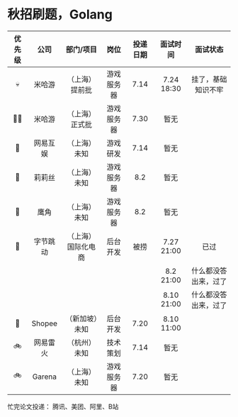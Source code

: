# 秋招刷题，Golang

| 优先级 | 公司 | 部门/项目 | 岗位 | 投递日期 | 面试时间 | 面试状态 |
| :----: | :----: | :----: | :----: | :----: | :----: | :----: |
| 💀 | 米哈游 | （上海）提前批 | 游戏服务器 | 7.14 | 7.24 18:30 | 挂了，基础知识不牢 | 
| 🚀🚀 | 米哈游 | （上海）正式批 | 游戏服务器 | 7.30 | 暂无 |  | 
| 🚀 | 网易互娱 | （上海）未知 | 游戏研发 | 7.14 | 暂无 |
| 🚀 | 莉莉丝 | （上海）未知 | 游戏服务器 | 8.2 | 暂无 |
| 🚀 | 鹰角 | （上海）未知 | 游戏服务器 | 8.2 | 暂无 |
| 🚄 | 字节跳动 | （上海）国际化电商 | 后台开发 | 被捞 | 7.27 21:00 | 已过 |
| |   |   |   |  | 8.2 21:00 | 什么都没答出来，过了 |
| |   |   |   |  | 8.10 21:00 | 什么都没答出来，过了 |
| 🚌 | Shopee | （新加坡）未知 | 后台开发 | 7.20 | 8.10 11:00 |
| 🚲 | 网易雷火 | （杭州）未知 | 技术策划 | 7.14 | 暂无 |
| 🚲 | Garena | （上海）未知 | 游戏服务器 | 7.20 | 暂无 |

忙完论文投递：
腾讯、美团、阿里、B站
